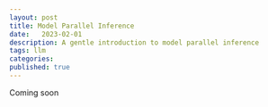 ```yaml
---
layout: post
title: Model Parallel Inference
date:   2023-02-01
description: A gentle introduction to model parallel inference
tags: llm 
categories: 
published: true
---
```


Coming soon